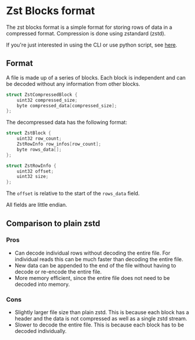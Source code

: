 # Zst Blocks format

The zst blocks format is a simple format for storing rows of data in a compressed format. Compression is done using zstandard (zstd).

If you're just interested in using the CLI or use python script, see [here](./python_cli/).

## Format

A file is made up of a series of blocks. Each block is independent and can be decoded without any information from other blocks.

```C
struct ZstCompressedBlock {
	uint32 compressed_size;
	byte compressed_data[compressed_size];
};
```

The decompressed data has the following format:

```C
struct ZstBlock {
	uint32 row_count;
	ZstRowInfo row_infos[row_count];
	byte rows_data[];
};

struct ZstRowInfo {
	uint32 offset;
	uint32 size;
};
```

The `offset` is relative to the start of the `rows_data` field.

All fields are little endian.

## Comparison to plain zstd

### Pros

- Can decode individual rows without decoding the entire file. For individual reads this can be much faster than decoding the entire file.
- New data can be appended to the end of the file without having to decode or re-encode the entire file.
- More memory efficient, since the entire file does not need to be decoded into memory.

### Cons

- Slightly larger file size than plain zstd. This is because each block has a header and the data is not compressed as well as a single zstd stream.
- Slower to decode the entire file. This is because each block has to be decoded individually.
